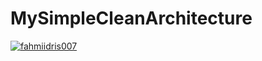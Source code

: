 # MySimpleCleanArchitecture
[![fahmiidris007](https://circleci.com/gh/fahmiidris007/MySimpleCleanArchitecture.svg?style=svg)](https://circleci.com/gh/fahmiidris007/MySimpleCleanArchitecture)
